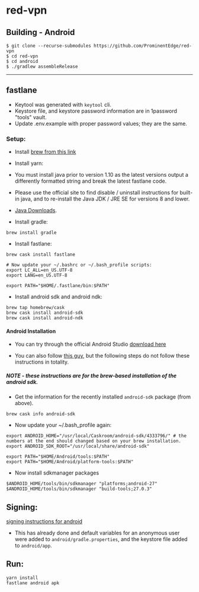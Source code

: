 # red-vpn


## Building - Android

```
$ git clone --recurse-submodules https://github.com/ProminentEdge/red-vpn
$ cd red-vpn
$ cd android
$ ./gradlew assembleRelease
```

---

## fastlane
* Keytool was generated with `keytool` cli.
* Keystore file, and keystore password information are in 1password "tools" vault.
* Update .env.example with proper password values; they are the same.

### Setup:

* Install [brew from this link](https://brew.sh/)
* Install yarn:

* You must install java prior to version 1.10 as the latest versions output a differently formatted string and break the latest fastlane code.
* Please use the official site to find disable / uninstall instructions for built-in java, and to re-install the Java JDK / JRE SE for versions 8 and lower.
* [Java Downloads](https://www.oracle.com/technetwork/java/javase/downloads/index.html).

* Install gradle:
```
brew install gradle
```

* Install fastlane:
```
brew cask install fastlane

# Now update your ~/.bashrc or ~/.bash_profile scripts:
export LC_ALL=en_US.UTF-8
export LANG=en_US.UTF-8

export PATH="$HOME/.fastlane/bin:$PATH"
```

* Install android sdk and android ndk:
```
brew tap homebrew/cask
brew cask install android-sdk
brew cask install android-ndk
```

#### Android Installation

* You can try through the official Android Studio [download here](https://www.androidcentral.com/installing-android-sdk-windows-mac-and-linux-tutorial)

* You can also follow [this guy](https://gist.github.com/patrickhammond/4ddbe49a67e5eb1b9c03), but the following steps do not follow these instructions in totality.

##### NOTE - these instructions are for the brew-based installation of the android sdk.

* Get the information for the recently installed `android-sdk` package (from above).
```
brew cask info android-sdk
```

* Now update your ~/.bash_profile again:
```
export ANDROID_HOME="/usr/local/Caskroom/android-sdk/4333796/" # the numbers at the end should changed based on your brew installation.
export ANDROID_SDK_ROOT="/usr/local/share/android-sdk"

export PATH="$HOME/Android/tools:$PATH"
export PATH="$HOME/Android/platform-tools:$PATH"
```

* Now install sdkmanager packages
```
$ANDROID_HOME/tools/bin/sdkmanager "platforms;android-27"
$ANDROID_HOME/tools/bin/sdkmanager "build-tools;27.0.3"
```

## Signing:

[signing instructions for android](https://facebook.github.io/react-native/docs/signed-apk-android)

* This has already done and default variables for an anonymous user were added to `android/gradle.properties`, and the keystore file added to `android/app`.

## Run:

```
yarn install
fastlane android apk 
```
